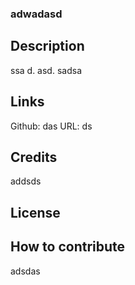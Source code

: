 ### adwadasd

## Description

ssa
d. asd. sadsa

## Links

Github: das
URL: ds

## Credits

addsds
    
## License 



## How to contribute

adsdas
